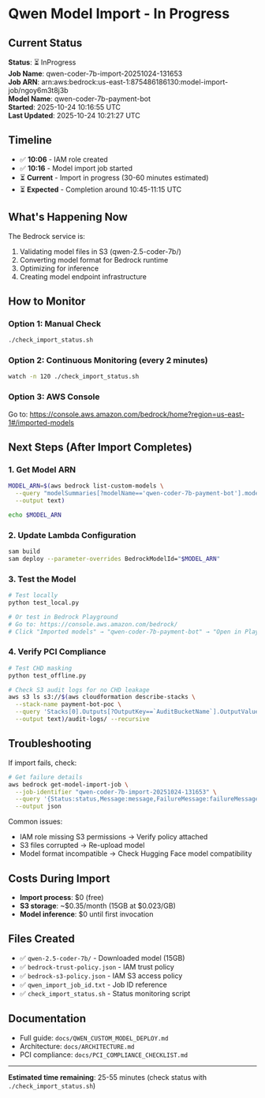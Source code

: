 # Qwen Model Import - In Progress

## Current Status

**Status**: ⏳ InProgress  
**Job Name**: qwen-coder-7b-import-20251024-131653  
**Job ARN**: arn:aws:bedrock:us-east-1:875486186130:model-import-job/ngoy6m3t8j3b  
**Model Name**: qwen-coder-7b-payment-bot  
**Started**: 2025-10-24 10:16:55 UTC  
**Last Updated**: 2025-10-24 10:21:27 UTC  

## Timeline

- ✅ **10:06** - IAM role created
- ✅ **10:16** - Model import job started
- ⏳ **Current** - Import in progress (30-60 minutes estimated)
- ⏳ **Expected** - Completion around 10:45-11:15 UTC

## What's Happening Now

The Bedrock service is:
1. Validating model files in S3 (qwen-2.5-coder-7b/)
2. Converting model format for Bedrock runtime
3. Optimizing for inference
4. Creating model endpoint infrastructure

## How to Monitor

### Option 1: Manual Check
```bash
./check_import_status.sh
```

### Option 2: Continuous Monitoring (every 2 minutes)
```bash
watch -n 120 ./check_import_status.sh
```

### Option 3: AWS Console
Go to: https://console.aws.amazon.com/bedrock/home?region=us-east-1#/imported-models

## Next Steps (After Import Completes)

### 1. Get Model ARN
```bash
MODEL_ARN=$(aws bedrock list-custom-models \
  --query "modelSummaries[?modelName=='qwen-coder-7b-payment-bot'].modelArn" \
  --output text)

echo $MODEL_ARN
```

### 2. Update Lambda Configuration
```bash
sam build
sam deploy --parameter-overrides BedrockModelId="$MODEL_ARN"
```

### 3. Test the Model
```bash
# Test locally
python test_local.py

# Or test in Bedrock Playground
# Go to: https://console.aws.amazon.com/bedrock/
# Click "Imported models" → "qwen-coder-7b-payment-bot" → "Open in Playground"
```

### 4. Verify PCI Compliance
```bash
# Test CHD masking
python test_offline.py

# Check S3 audit logs for no CHD leakage
aws s3 ls s3://$(aws cloudformation describe-stacks \
  --stack-name payment-bot-poc \
  --query 'Stacks[0].Outputs[?OutputKey==`AuditBucketName`].OutputValue' \
  --output text)/audit-logs/ --recursive
```

## Troubleshooting

If import fails, check:

```bash
# Get failure details
aws bedrock get-model-import-job \
  --job-identifier "qwen-coder-7b-import-20251024-131653" \
  --query '{Status:status,Message:message,FailureMessage:failureMessage}' \
  --output json
```

Common issues:
- IAM role missing S3 permissions → Verify policy attached
- S3 files corrupted → Re-upload model
- Model format incompatible → Check Hugging Face model compatibility

## Costs During Import

- **Import process**: $0 (free)
- **S3 storage**: ~$0.35/month (15GB at $0.023/GB)
- **Model inference**: $0 until first invocation

## Files Created

- ✅ `qwen-2.5-coder-7b/` - Downloaded model (15GB)
- ✅ `bedrock-trust-policy.json` - IAM trust policy
- ✅ `bedrock-s3-policy.json` - IAM S3 access policy
- ✅ `qwen_import_job_id.txt` - Job ID reference
- ✅ `check_import_status.sh` - Status monitoring script

## Documentation

- Full guide: `docs/QWEN_CUSTOM_MODEL_DEPLOY.md`
- Architecture: `docs/ARCHITECTURE.md`
- PCI compliance: `docs/PCI_COMPLIANCE_CHECKLIST.md`

---

**Estimated time remaining**: 25-55 minutes (check status with `./check_import_status.sh`)
